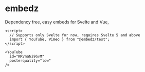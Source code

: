# embedz
Dependency free, easy embeds for Svelte and Vue,

```svelte
<script>
  // Supports only Svelte for now, requires Svelte 5 and above
  import { YouTube, Vimeo } from "@embedz/test";
</script>

<YouTube 
  id="KRVnaN29GvM" 
  posterquality="low"
/>
```
